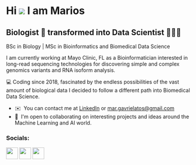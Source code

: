 Hi ![](https://user-images.githubusercontent.com/18350557/176309783-0785949b-9127-417c-8b55-ab5a4333674e.gif) I am Marios
==========================================================================================================================================

Biologist 🧬 transformed into Data Scientist 👨🏽‍💻
-----------------------------------------------------
BSc in Biology | MSc in Bioinformatics and Biomedical Data Science

I am currently working at Mayo Clinic, FL as a Bioinformatician interested in long-read sequencing technologies for discovering simple and complex genomics variants and RNA isoform analysis.

💻 Coding since 2018, fascinated by the endless possibilities of the vast amount of biological data I decided to follow a different path into Biomedical Data Science. 

*   ✉️  You can contact me at [LinkedIn](https://www.linkedin.com/in/mariosgvr/) or mar.gavrielatos@gmail.com
*   🤝  I'm open to collaborating on interesting projects and ideas around the Machine Learning and AI world. 

                    
### Socials:

<p align="left"> <a href="https://www.github.com/MariosGvr" target="_blank" rel="noreferrer"><img src="https://raw.githubusercontent.com/danielcranney/readme-generator/main/public/icons/socials/github.svg" width="32" height="32" /></a> <a href="https://www.linkedin.com/in/mariosgvr/" target="_blank" rel="noreferrer"><img src="https://raw.githubusercontent.com/danielcranney/readme-generator/main/public/icons/socials/linkedin.svg" width="32" height="32" /></a> <a href="https://www.twitter.com/mariosgab" target="_blank" rel="noreferrer"><img src="https://raw.githubusercontent.com/danielcranney/readme-generator/main/public/icons/socials/twitter.svg" width="32" height="32" /></a></p>
